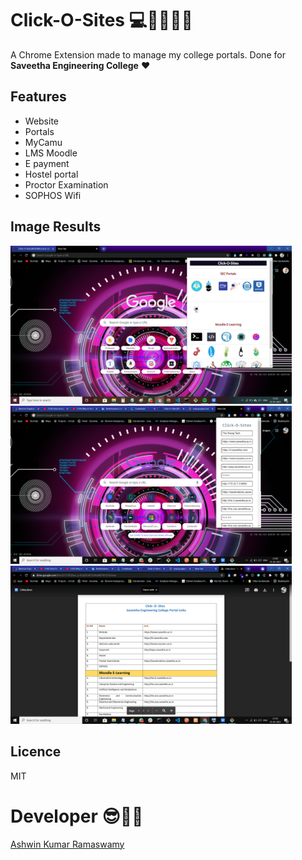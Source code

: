 # Click-O-Sites 💻👨‍💻👩‍💻
A Chrome Extension made to manage my college portals. 
Done for **Saveetha Engineering College** ❤

## Features
- Website
- Portals
- MyCamu 
- LMS Moodle 
- E payment
- Hostel portal
- Proctor Examination
- SOPHOS Wifi 

## Image Results

<img src ="Output Images/output.png" width="450px"><img src ="Output Images/output2.png" width="450px">
<img src ="Output Images/output3.png" width="450px">

## Licence
MIT

# Developer 😎👨‍💻
[Ashwin Kumar Ramaswamy](https://github.com/Ash515)
